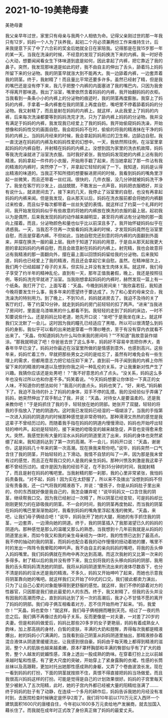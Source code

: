 # 2021-10-19美艳母妻



美艳母妻




我父亲早年过世，家里只有母亲与我两个人相依为命。记得父亲刚过世的那一年我只有12岁，妈妈一个人为了扶养我，起初二个月必须兼两份工作来维持生计。后来我提意下买了中了六合彩的奖金后她就全日在家陪我。记得那是在我15岁那一年的某一天。当我在洗澡的时候，不经意的发现了妈妈换洗下来的内裤。我一时好奇心大动，想要闻闻看女生下体味道到底是如何，因此拿起了内裤，把它靠近了我的鼻子。突然，我发现那味道是如此的好，我不由自主的伸出了舌头，舔着玛上妈妈所留下来的分泌物。我的阴茎早就涨大到不能再大。我一边舔着内裤，一边套弄着我的阴茎。终于，我射精了！而且量比平常还要多许多。虽然已经射了精，但是我的嘴巴还是没有停下来，我几乎把整个内裤的内面塞进了我的嘴巴内，只因为我舍不得离开那味道。我出了浴室，嘴里依然含着妈妈的内裤，我开始翻妈妈的衣柜。当我看到一条条小小的内裤上的分泌物的痕迹时，我的阴茎再度膨胀。我穿上了妈妈的内裤，手拿着一条内裤套在我的阴茎上再度自慰，嘴吧里不停着舔着妈妈的分泌物。我又射精了，而且是射在妈妈的内裤上。就这样，从此我爱上了妈妈的内裤，后来每次洗澡都要等到妈妈洗完才洗，只为了舔内裤上妈妈的分泌物。我并没有满足于妈妈的内裤，我发现我已经爱上了我的妈妈。我开始偷窥妈妈洗澡，开始想像和妈妈性交的画面自慰。我会趁妈妈不在时，偷偷的将我的精液抹在干净的妈妈的内裤上。当妈妈月经来的时候，我会拿起妈妈用过的卫生棉，边舔边自慰。我一直沈迷在妈妈的内裤及和妈妈性爱的幻想中。一天，我依然照往例，在浴室里拿起妈妈的内裤自慰，并射精在妈妈的内裤上。没想到因为家里的洗衣机故障，妈妈等我洗完澡就进了浴室洗衣服。当时我好紧张，我怕妈妈发现她的内裤上沾有我的精液。妈妈拿起一件件的小衣服，开始用手戳了起来，而当她拿起了那一件沾有我的精液的内裤时，突然停了一下，并拿起它轻轻的闻了一下。我知道，妈妈是认得出精液的味道的。当我正不知所措的想要躲进房间的时候，我看到妈妈的嘴角里浮起一丝微笑，而且还带着一丝红润。很快的，几件衣服，没几分钟就被妈妈洗干净了。我坐在客厅的沙发上，战战兢兢，不敢发出一点声音。妈妈把衣服晒好，并没有说什么，就进房间去了。接下来的几天，我停止了浴室里的自慰，也没有再拿起妈妈的内裤来闻。但是我发现，自从那天以后，妈妈在洗衣服前都会将她的内裤翻过来检查，而且似乎每次都带着一丝丝失望的表情。就这样过了约莫一个礼拜的时间，我开始发现妈妈似乎有些故意的将她的内裤放在换洗的衣服的最上层。起初我以为是偶然，后来我发现妈妈的动作越来越明显，甚至将内裤沾有分泌物的那一面向上摆着。而且，分泌物颜色和量也似乎比以前深且多了。我开始怀疑妈妈似乎在诱惑我。一天，当我忍不住再一次偷看妈妈洗澡的时候，才发现妈妈竟然在浴室里自慰，而且是穿着内裤。不但如此，当她自慰完还刻意的将内裤的内面翻到外面来，并摆在换洗一服的最上层。我终于知道了妈妈的用意，于是自从那天起我更大胆的拿起妈妈的内裤自慰，而且会故意射在妈妈的内裤上。射完精，我也会故意将沾有我精液的那一面翻向外，摆在最上面以回馈妈妈留给我的分泌物。后来我知道，妈妈也已经爱上了我的精液，而且还会拿起它来自慰。虽然。在精神层次上，我们两个已经超越了母子的关系，但实际上并没有发生肉体关系。就这样，我们母子享受了约半年的精神乱伦。直到有一天，那年正值我暑假，晚上，我还是按照往例，等妈妈洗完早就进了浴室。当我刚想拿起妈妈的内裤时，赫然发现一篮上有一个纸条。我打开了它，上面写着：“天晶，今晚到妈房间来！”我欣喜若狂，我知道今晚将要发生什么事，我多年来的愿望终于要达成了。为了和心爱的母亲交合，我洗澡洗的特别用力。到了晚上，不到10点，妈妈就进房去了。我迫不及待的关了客厅的灯，等了约莫10分钟，就走到妈妈的房门前轻轻的扣了两声。“进来”当我进了房间时，里面是乌漆嘛黑的什么都看不到。我轻轻的走到了妈妈的床边，一时不知要说些什么。还是妈妈比较老道，她先开口说：“坐吧”于是我坐在床上。就这样我们又沈默了一会儿。这时因为我的瞳孔已经适应了黑暗，所以可以很清楚么到妈妈的身影。我似乎可以看的出来她是穿着一件薄纱睡衣，至于有没有穿内衣就看不出来了。“天晶，你知道妈妈为什么叫你来我的房间吗？”“不知道”我故意装作煳涂。“那我就明说了吧！你爸爸去世了这么多年，妈妈好不容易辛苦把你养大，青春年华早已没了。妈妈对你最近在浴室里所做的是情感到意外，也感到高兴。这些年来，妈妈忙着工作，早就把那些男女之间的是给忘了，虽然有时难免会有一些生理上的需求，但都用意志力把它给压抑下来了。直到前一阵子闻到我的内裤上你所留下来的的精液的味道以及想到你我之间一种乱伦的关系，才让我重新对性产生了兴趣。我猜你应该还是处男吧！？”我不好意思的点了点头。“没关系，妈妈这么多年也没有过所以也和你差不多。”妈笑着说。“今天妈妈想要让你体验一下真正的女人味，不知道你的想法如何？”我高兴的直点头。妈妈也笑了。“好，来吧。”妈妈躺下了。我迫不及待的扑上了妈妈的身体，双手不停的乱摸。我的没经验似乎弄痛了妈妈，她突然伸出了双手制止了我，并说：“天晶，对待女人是要温柔的。还是我来教你吧！”于是妈抓住了我的手，轻轻放在她的阴部。她张开了双腿，轻轻的将我的手指放入了她的阴道内。这时我已发现妈已经湿的一塌煳涂了。当我的手指第一次进入妈妈的阴道内的时候那种感觉是非常奇特的。那种滑滑又热热的感觉是我这辈子不曾经历过的。而随着我手指在妈妈的阴道内慢慢滑动，妈妈也开始哼出轻轻的呻吟声。起初是轻轻的，接下来她的唿吸变的越来越急促，声音也变得愈来愈大。突然，我感觉到有大量的淫水从妈妈的阴道里流了出来，妈妈的身体也突然紧绷了起来。我知道妈达到了第一次的高潮。不一会儿，妈妈开口说：“天晶，谢谢你，这是妈妈几十年来的第一次高潮。现在换我来帮你吧。”说毕，妈妈突然一口气含住了我的阴茎，开始轻轻的上下滑动。我情不自禁的叫了一声，因为那是我未曾有过的感觉，而且正在帮我口交的人是我的亲生妈妈。那种兴愤及刺激是我这辈子都不曾经历过的。或许是因为我的经验不足，在不到35分钟的时间，我就射精了，而且是射在妈妈的嘴吧里。当我射精的那一刹那，我的心里非常紧张，我怕妈妈责备我。“对不起，妈妈！因为实在太舒服了，所以来不及拨出”没想到妈妈不但没有责备我，还一口气将我的精液吞下，并说：“傻孩子，你是从妈妈肚子里出来的，你的东西就好像是我自己的，我怎会嫌弃呢！”说毕妈妈又一口含住我的阴茎，继续帮我口交。因为我已经射过一次精了，所以阴茎已经变软，可是妈妈却比刚刚更努力的在舔吸我的阴茎。不一会的时间，我的阴茎再度勃起，而当我的阴茎在妈妈的嘴巴里渐渐勃起时，我看到妈妈的嘴角里浮起浅浅的微笑。“天晶，来吧，让我们母子俩结合吧！”说毕，妈妈张开了她的大腿，用她的有手抓住我的阴茎，一边套弄，一边滑向她的阴道。终于，我的阴茎插入了我那渴望已久的妈妈的阴道内。那种感觉是那么的温暖又那么的熟悉，当我想到十几年前我就是从妈妈的阴道里出来，而如今我又和我的亲生母亲结为一体时，我的性愤已达到了最高点。我不停的抽动的我的阴茎，而妈妈也配合着我的动作慢慢的扭动着她的腰，嘴里不时的发出一阵阵令我晕眩的呻吟声。我不由自主的亲向妈妈的嘴吧，将我的舌头伸入妈妈嘴里。我们妈妈俩就在热吻中再次达到高潮。而这次我射的又比第一次来的多得多。射了精以后的我并没有停下来，我立刻将我的舌头移向妈妈的阴部，我用我的舌头帮妈妈清洗她的阴部。我将从妈妈阴道里所流出来的液体尽数吞下，也分不清是妈妈的淫水还是我的精液。不多久，妈妈又开始呻吟了起来，而她也示意我将阴茎靠向她的嘴吧。就这样我们又开始了69式的口交。我们彼此都卖力演出，只为了让自己心爱的对象能够得到更舒服的感觉。就这样，我们不停的舔着对方的性器官，只因那是我们彼此最爱的人的东西。终于，我又射精了。但我的舌头并没有因我的高潮而停止，直到妈妈达到了另一次的高潮后，我才心不甘情不愿的离开了妈妈的阴部。我们母子俩互相看着对方，忍不住开始热吻了起来。“妈，我爱你！”“天晶，妈也爱你！”就这样，我们母子俩相拥而睡到天亮。经过了一夜的热恋之后。我们俩不再像过去的母子关系，反而更像是一对夫妻，一对差了20岁的夫妻。但是和妈妈做爱后，妈妈比那些20多岁的女子更艳丽，妈妈有着成熟女人韵味，加上那高挑的身材，白皙的皮肤，丰满的大奶和翘臀，弄得每次我都是精液爆出，射的妈妈小穴满满的，当我看到自己阴茎从妈妈阴道里抽出，那精液掺杂着混合液体从阴道里缓缓流出，让我感到很自豪。妈妈由于每天晚上都得到精液的滋润，整个人的肌肤也越来越柔嫩，原本F罩杯胸部和丰满的臀部似乎有了扩大的趋势，整个人越发的妩媚性感，浑身上透出一股成熟的韵味。在穿着打扮上比以前越来越时髦和性感，有了更大尺度的突破，开始穿上了紧身露胸的衣裙，性感的长筒丝袜以及高跟鞋，更加衬托出她那性感成熟的身躯，又弄了个卷曲波浪长发。现在一看到妈妈的打扮，下面的阴茎就按捺不住，真恨不得直接把妈妈当场做爱。而且我很高兴妈妈这样的打扮。可能是觉得是自己的计划效果很好。妈妈的子宫里每天至少被射入了五次阳精，此时，她的子宫内外都已经被大量的阳精给涨满了…….终于妈妈的肚子有了动静，在连续一个多月的耕作后，妈妈告诉我她的月经没有准时到，去医院检查时候确定是怀孕2周了。我们将10年前以170万元买入西环一个建筑面积1600尺的唐楼自住，今年初以1600多万元卖给地产发展商，就去加国入藉长住了。而我就在成年时正式改了身份真正做了妈妈的最爱丈夫。




